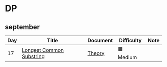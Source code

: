 # DP
## september

|  Day |      Title       |    Document     | Difficulty   | Note             
|-----|----------------|---------------|-------------|-----
|17|[Longest Common Substring](https://practice.geeksforgeeks.org/problems/longest-common-substring1452/1)|[Theory](https://www.geeksforgeeks.org/longest-common-substring-dp-29/)|:orange_square: Medium||
